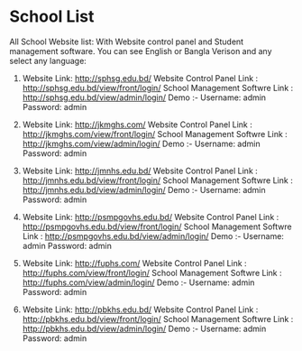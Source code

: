 # School List
All School Website list: With Website control panel and  Student management software.
You can see English or Bangla Verison and any select any language:

1. Website Link: http://sphsg.edu.bd/
   Website Control Panel Link : http://sphsg.edu.bd/view/front/login/
   School Management Softwre Link : http://sphsg.edu.bd/view/admin/login/
   Demo :- Username: admin  Password: admin
   
1. Website Link: http://jkmghs.com/
   Website Control Panel Link : http://jkmghs.com/view/front/login/
   School Management Softwre Link : http://jkmghs.com/view/admin/login/
   Demo :- Username: admin  Password: admin


1. Website Link: http://jmnhs.edu.bd/
   Website Control Panel Link : http://jmnhs.edu.bd/view/front/login/
   School Management Softwre Link : http://jmnhs.edu.bd/view/admin/login/
   Demo :- Username: admin  Password: admin

1. Website Link: http://psmpgovhs.edu.bd/
   Website Control Panel Link : http://psmpgovhs.edu.bd/view/front/login/
   School Management Softwre Link : http://psmpgovhs.edu.bd/view/admin/login/
   Demo :- Username: admin  Password: admin

1. Website Link: http://fuphs.com/
   Website Control Panel Link : http://fuphs.com/view/front/login/
   School Management Softwre Link : http://fuphs.com/view/admin/login/
   Demo :- Username: admin  Password: admin

1. Website Link: http://pbkhs.edu.bd/
   Website Control Panel Link : http://pbkhs.edu.bd/view/front/login/
   School Management Softwre Link : http://pbkhs.edu.bd/view/admin/login/
   Demo :- Username: admin  Password: admin

   



